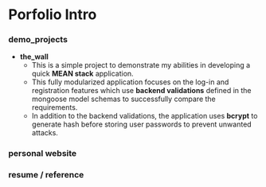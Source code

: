 # Porfolio Intro

### demo_projects
* __the_wall__
	* This is a simple project to demonstrate my abilities in developing a quick __MEAN stack__ application.
	* This fully modularized application focuses on the log-in and registration features which use __backend validations__ defined in the mongoose model schemas to successfully compare the requirements.
	* In addition to the backend validations, the application uses __bcrypt__ to generate hash before storing user passwords to prevent unwanted attacks.



### personal website

### resume / reference
